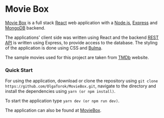 # Movie Box

[Movie Box](https://github.com/OlgaTorok/MovieBox) is a full stack [React](https://reactjs.org/) web application with a [Node.js](https://nodejs.org/en/), [Express](https://expressjs.com/) and [MongoDB](https://www.mongodb.com/cloud/atlas/) backend. 

The applications' client side was written using React and the backend [REST API](https://restfulapi.net/) is written using Express, to provide access to the database. The styling of the application is done using CSS and [Bulma](https://bulma.io/). 

The sample movies used for this project are taken from [TMDb](https://www.themoviedb.org/) website. 

### Quick Start
For using the application, download or clone the repository using ``git clone https://github.com/OlgaTorok/MovieBox.git``, navigate to the directory and install the dependencies using ``yarn (or npm install)``.  

To start the application type ``yarn dev (or npm run dev)``.

The application can also be found at [MovieBox](https://movie-list-c0857.firebaseapp.com).
